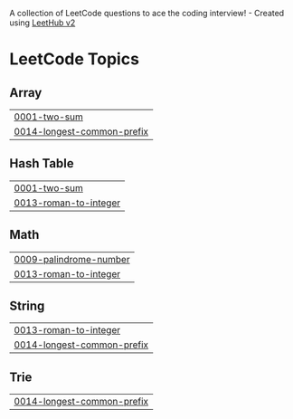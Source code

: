 A collection of LeetCode questions to ace the coding interview! - Created using [LeetHub v2](https://github.com/arunbhardwaj/LeetHub-2.0)
<!---LeetCode Topics Start-->
# LeetCode Topics
## Array
|  |
| ------- |
| [0001-two-sum](https://github.com/irohan4792/Leetcode-/tree/master/0001-two-sum) |
| [0014-longest-common-prefix](https://github.com/irohan4792/Leetcode-/tree/master/0014-longest-common-prefix) |
## Hash Table
|  |
| ------- |
| [0001-two-sum](https://github.com/irohan4792/Leetcode-/tree/master/0001-two-sum) |
| [0013-roman-to-integer](https://github.com/irohan4792/Leetcode-/tree/master/0013-roman-to-integer) |
## Math
|  |
| ------- |
| [0009-palindrome-number](https://github.com/irohan4792/Leetcode-/tree/master/0009-palindrome-number) |
| [0013-roman-to-integer](https://github.com/irohan4792/Leetcode-/tree/master/0013-roman-to-integer) |
## String
|  |
| ------- |
| [0013-roman-to-integer](https://github.com/irohan4792/Leetcode-/tree/master/0013-roman-to-integer) |
| [0014-longest-common-prefix](https://github.com/irohan4792/Leetcode-/tree/master/0014-longest-common-prefix) |
## Trie
|  |
| ------- |
| [0014-longest-common-prefix](https://github.com/irohan4792/Leetcode-/tree/master/0014-longest-common-prefix) |
<!---LeetCode Topics End-->